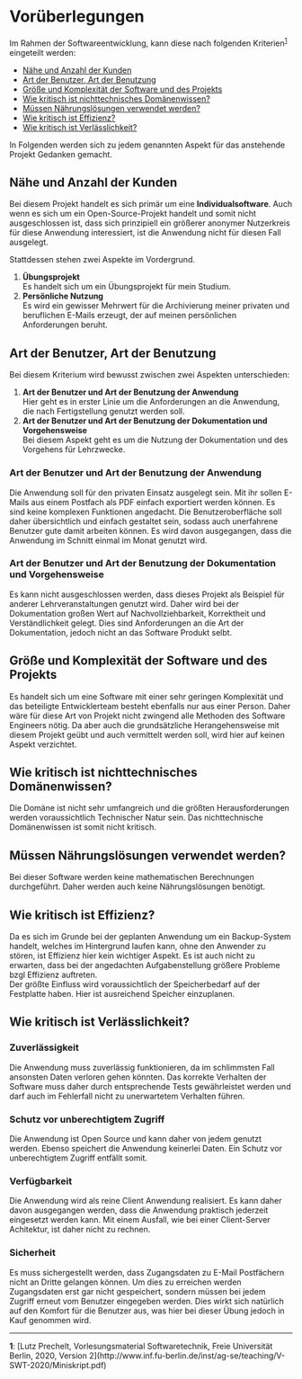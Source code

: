 # Vorüberlegungen

Im Rahmen der Softwareentwicklung, kann diese nach folgenden Kriterien<sup id="a1">[1](#f1)</sup> eingeteilt werden:

* [Nähe und Anzahl der Kunden](#Nähe-und-Anzahl-der-Kunden)
* [Art der Benutzer, Art der Benutzung](#Art-der-Benutzer-Art-der-Benutzung)
* [Größe und Komplexität der Software und des Projekts](#Größe-und-Komplexität-der-Software-und-des-Projekts)
* [Wie kritisch ist nichttechnisches Domänenwissen?](#Wie-kritisch-ist-nichttechnisches-Domänenwissen?)
* [Müssen Nährungslösungen verwendet werden?](#Müssen-Nährungslösungen-verwendet-werden?)
* [Wie kritisch ist Effizienz?](#Wie-kritisch-ist-Effizienz?)
* [Wie kritisch ist Verlässlichkeit?](#Wie-kritisch-ist-Verlässlichkeit?)

In Folgenden werden sich zu jedem genannten Aspekt für das anstehende Projekt Gedanken gemacht.

## Nähe und Anzahl der Kunden

Bei diesem Projekt handelt es sich primär um eine **Individualsoftware**. Auch wenn es sich um ein Open-Source-Projekt
handelt und somit nicht ausgeschlossen ist, dass sich prinzipiell ein größerer anonymer Nutzerkreis für diese Anwendung
interessiert, ist die Anwendung nicht für diesen Fall ausgelegt.

Stattdessen stehen zwei Aspekte im Vordergrund.

1. **Übungsprojekt**<br />
Es handelt sich um ein Übungsprojekt für mein Studium.
2. **Persönliche Nutzung**<br />
Es wird ein gewisser Mehrwert für die Archivierung meiner privaten und beruflichen E-Mails erzeugt, der auf meinen persönlichen Anforderungen beruht.

## Art der Benutzer, Art der Benutzung

Bei diesem Kriterium wird bewusst zwischen zwei Aspekten unterschieden:

1. **Art der Benutzer und Art der Benutzung der Anwendung**<br />
Hier geht es in erster Linie um die Anforderungen an die Anwendung, die nach Fertigstellung genutzt werden soll.
2. **Art der Benutzer und Art der Benutzung der Dokumentation und Vorgehensweise**<br />
Bei diesem Aspekt geht es um die Nutzung der Dokumentation und des Vorgehens für Lehrzwecke.

### Art der Benutzer und Art der Benutzung der Anwendung

Die Anwendung soll für den privaten Einsatz ausgelegt sein. Mit ihr sollen E-Mails aus einem Postfach als PDF einfach
exportiert werden können. Es sind keine komplexen Funktionen angedacht. Die Benutzeroberfläche soll daher übersichtlich
und einfach gestaltet sein, sodass auch unerfahrene Benutzer gute damit arbeiten können. Es wird davon ausgegangen, dass
die Anwendung im Schnitt einmal im Monat genutzt wird.

### Art der Benutzer und Art der Benutzung der Dokumentation und Vorgehensweise

Es kann nicht ausgeschlossen werden, dass dieses Projekt als Beispiel für anderer Lehrveranstaltungen genutzt wird. 
Daher wird bei der Dokumentation großen Wert auf Nachvollziehbarkeit, Korrektheit und Verständlichkeit gelegt.
Dies sind Anforderungen an die Art der Dokumentation, jedoch nicht an das Software Produkt selbt.

## Größe und Komplexität der Software und des Projekts

Es handelt sich um eine Software mit einer sehr geringen Komplexität und das beteiligte Entwicklerteam besteht ebenfalls
nur aus einer Person. Daher wäre für diese Art von Projekt nicht zwingend alle Methoden des Software Engineers nötig.
Da aber auch die grundsätzliche Herangehensweise mit diesem Projekt geübt und auch vermittelt werden soll, wird hier
auf keinen Aspekt verzichtet.

## Wie kritisch ist nichttechnisches Domänenwissen?

Die Domäne ist nicht sehr umfangreich und die größten Herausforderungen werden voraussichtlich Technischer Natur sein.
Das nichttechnische Domänenwissen ist somit nicht kritisch.

## Müssen Nährungslösungen verwendet werden?

Bei dieser Software werden keine mathematischen Berechnungen durchgeführt. Daher werden auch keine Nährungslösungen 
benötigt.

## Wie kritisch ist Effizienz?

Da es sich im Grunde bei der geplanten Anwendung um ein Backup-System handelt, welches im Hintergrund laufen kann, ohne
den Anwender zu stören, ist Effizienz hier kein wichtiger Aspekt. Es ist auch nicht zu erwarten, dass bei der 
angedachten Aufgabenstellung größere Probleme bzgl Effizienz auftreten.<br />
Der größte Einfluss wird voraussichtlich der Speicherbedarf auf der Festplatte haben. Hier ist ausreichend Speicher 
einzuplanen.

## Wie kritisch ist Verlässlichkeit?

### Zuverlässigkeit

Die Anwendung muss zuverlässig funktionieren, da im schlimmsten Fall ansonsten Daten verloren gehen könnten. Das 
korrekte Verhalten der Software muss daher durch entsprechende Tests gewährleistet werden und darf auch im Fehlerfall
nicht zu unerwartetem Verhalten führen.

### Schutz vor unberechtigtem Zugriff

Die Anwendung ist Open Source und kann daher von jedem genutzt werden. Ebenso speichert die Anwendung keinerlei Daten.
Ein Schutz vor unberechtigtem Zugriff entfällt somit.

### Verfügbarkeit

Die Anwendung wird als reine Client Anwendung realisiert. Es kann daher davon ausgegangen werden, dass die Anwendung
praktisch jederzeit eingesetzt werden kann. Mit einem Ausfall, wie bei einer Client-Server Achitektur, ist daher nicht
zu rechnen.

### Sicherheit

Es muss sichergestellt werden, dass Zugangsdaten zu E-Mail Postfächern nicht an Dritte gelangen können. Um dies zu 
erreichen werden Zugangsdaten erst gar nicht gespeichert, sondern müssen bei jedem Zugriff erneut vom Benutzer 
eingegeben werden. Dies wirkt sich natürlich auf den Komfort für die Benutzer aus, was hier bei dieser Übung jedoch
in Kauf genommen wird.

<hr />
<b id="f1">1</b>: [Lutz Prechelt, Vorlesungsmaterial Softwaretechnik, Freie Universität Berlin, 2020, Version 2](http://www.inf.fu-berlin.de/inst/ag-se/teaching/V-SWT-2020/Miniskript.pdf)
